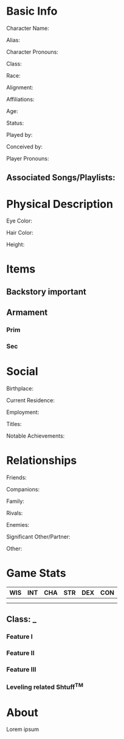 # Basic Info
Character Name: 

Alias: 

Character Pronouns: 

Class: 

Race: 

Alignment: 

Affiliations: 

Age: 

Status: 

Played by:

Conceived by:

Player Pronouns: 

Associated Songs/Playlists:
 - 

# Physical Description
Eye Color: 

Hair Color: 

Height: 

# Items
## Backstory important

## Armament
### Prim

### Sec
# Social
Birthplace: 

Current Residence: 

Employment: 

Titles: 

Notable Achievements:

# Relationships
Friends: 

Companions: 

Family: 

Rivals: 

Enemies: 

Significant Other/Partner:

Other: 

# Game Stats
| WIS | INT | CHA | STR | DEX | CON |
| --- | --- | --- | --- | --- | --- |
|     |     |     |     |     |     |
|     |     |     |     |     |     |
## Class: _
### Feature I
### Feature II
### Feature III

### Leveling related Shtuff<sup>TM</sup>
# About
  Lorem ipsum
